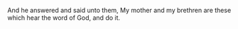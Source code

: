 And he answered and said unto them, My mother and my brethren are these which hear the word of God, and do it.
